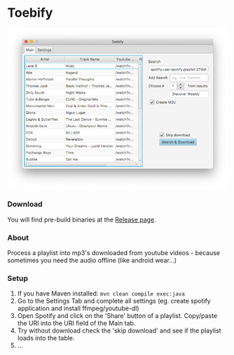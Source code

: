# Toebify
![Screenshot of the Mac client](screen.png)
### Download
You will find pre-build binaries at the [Release page](https://github.com/cybertim/toebify/releases).
### About
Process a playlist into mp3's downloaded from youtube videos - because sometimes you need the audio offline (like android wear...)
### Setup
1.  If you have Maven installed:
`mvn clean compile exec:java`
2. Go to the Settings Tab and complete all settings (eg. create spotify application and install ffmpeg/youtube-dl)
3. Open Spotify and click on the 'Share' button of a playlist.
Copy/paste the URI into the URI field of the Main tab.
4. Try without download check the 'skip download' and see if the playlist loads into the table.
5. ...